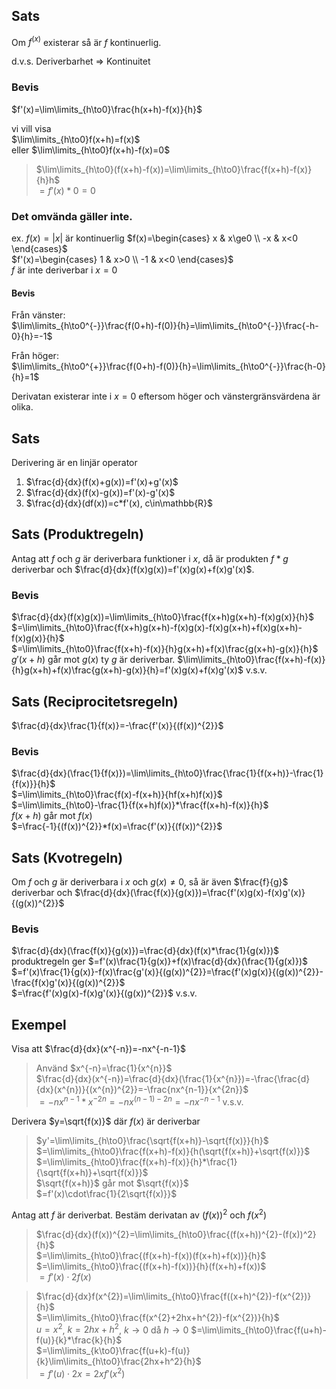 
## Sats

Om $f^(x)$ existerar så är $f$ kontinuerlig.  

d.v.s. Deriverbarhet $\Rightarrow$ Kontinuitet  

### Bevis

$f'(x)=\lim\limits_{h\to0}\frac{h(x+h)-f(x)}{h}$   

vi vill visa  
$\lim\limits_{h\to0}f(x+h)=f(x)$  
eller $\lim\limits_{h\to0}f(x+h)-f(x)=0$

> $\lim\limits_{h\to0}(f(x+h)-f(x))=\lim\limits_{h\to0}\frac{f(x+h)-f(x)}{h}h$  
> $=f'(x)*0=0$


### Det omvända gäller inte.

ex. $f(x)=|x|$ är kontinuerlig
$f(x)=\begin{cases}  x  & x\ge0 \\  -x & x<0 \end{cases}$  
$f'(x)=\begin{cases}  1  & x>0 \\  -1 & x<0 \end{cases}$  
$f$ är inte deriverbar i $x=0$  

#### Bevis

Från vänster:  
$\lim\limits_{h\to0^{-}}\frac{f(0+h)-f(0)}{h}=\lim\limits_{h\to0^{-}}\frac{-h-0}{h}=-1$  

Från höger:  
$\lim\limits_{h\to0^{+}}\frac{f(0+h)-f(0)}{h}=\lim\limits_{h\to0^{-}}\frac{h-0}{h}=1$  

Derivatan existerar inte i $x=0$ eftersom höger och vänstergränsvärdena är olika.  

## Sats

Derivering är en linjär operator  
1. $\frac{d}{dx}(f(x)+g(x))=f'(x)+g'(x)$  
2. $\frac{d}{dx}(f(x)-g(x))=f'(x)-g'(x)$  
3. $\frac{d}{dx}(df(x))=c*f'(x), c\in\mathbb{R}$  

## Sats (Produktregeln)

Antag att $f$ och $g$ är deriverbara funktioner i $x$, då är produkten $f*g$ deriverbar och $\frac{d}{dx}(f(x)g(x))=f'(x)g(x)+f(x)g'(x)$.  

### Bevis

$\frac{d}{dx}(f(x)g(x))=\lim\limits_{h\to0}\frac{f(x+h)g(x+h)-f(x)g(x)}{h}$  
$=\lim\limits_{h\to0}\frac{f(x+h)g(x+h)-f(x)g(x)-f(x)g(x+h)+f(x)g(x+h)-f(x)g(x)}{h}$  
$=\lim\limits_{h\to0}\frac{f(x+h)-f(x)}{h}g(x+h)+f(x)\frac{g(x+h)-g(x)}{h}$  
$g'(x+h)$ går mot $g(x)$ ty $g$ är deriverbar.
$\lim\limits_{h\to0}\frac{f(x+h)-f(x)}{h}g(x+h)+f(x)\frac{g(x+h)-g(x)}{h}=f'(x)g(x)+f(x)g'(x)$ v.s.v.  

## Sats (Reciprocitetsregeln)

$\frac{d}{dx}\frac{1}{f(x)}=-\frac{f'(x)}{(f(x))^{2}}$  

### Bevis

$\frac{d}{dx}(\frac{1}{f(x)})=\lim\limits_{h\to0}\frac{\frac{1}{f(x+h)}-\frac{1}{f(x)}}{h}$  
$=\lim\limits_{h\to0}\frac{f(x)-f(x+h)}{hf(x+h)f(x)}$  
$=\lim\limits_{h\to0}-\frac{1}{f(x+h)f(x)}*\frac{f(x+h)-f(x)}{h}$  
$f(x+h)$ går mot $f(x)$  
$=\frac{-1}{(f(x))^{2}}*f(x)=\frac{f'(x)}{(f(x))^{2}}$  

## Sats (Kvotregeln)

Om $f$ och $g$ är deriverbara i $x$ och $g(x)\ne0$, så är även $\frac{f}{g}$ deriverbar och $\frac{d}{dx}(\frac{f(x)}{g(x)})=\frac{f'(x)g(x)-f(x)g'(x)}{(g(x))^{2}}$  

### Bevis

$\frac{d}{dx}(\frac{f(x)}{g(x)})=\frac{d}{dx}(f(x)*\frac{1}{g(x)})$  
produktregeln ger
$=f'(x)\frac{1}{g(x)}+f(x)\frac{d}{dx}(\frac{1}{g(x)})$  
$=f'(x)\frac{1}{g(x)}-f(x)\frac{g'(x)}{(g(x))^{2}}=\frac{f'(x)g(x)}{(g(x))^{2}}-\frac{f(x)g'(x)}{(g(x))^{2}}$  
$=\frac{f'(x)g(x)-f(x)g'(x)}{(g(x))^{2}}$ v.s.v.  

## Exempel

Visa att $\frac{d}{dx}(x^{-n})=-nx^{-n-1}$  

> Använd $x^{-n}=\frac{1}{x^{n}}$  
> $\frac{d}{dx}(x^{-n})=\frac{d}{dx}(\frac{1}{x^{n}})=-\frac{\frac{d}{dx}(x^{n})}{(x^{n})^{2}}=-\frac{nx^{n-1}}{x^{2n}}$  
> $=-nx^{n-1}*x^{-2n}=-nx^{(n-1)-2n}=-nx^{-n-1}$ v.s.v.  


Derivera $y=\sqrt{f(x)}$ där $f(x)$ är deriverbar

> $y'=\lim\limits_{h\to0}\frac{\sqrt{f(x+h)}-\sqrt{f(x)}}{h}$  
> $=\lim\limits_{h\to0}\frac{f(x+h)-f(x)}{h(\sqrt{f(x+h)}+\sqrt{f(x)}}$  
> $=\lim\limits_{h\to0}\frac{f(x+h)-f(x)}{h}*\frac{1}{\sqrt{f(x+h)}+\sqrt{f(x)}}$  
> $\sqrt{f(x+h)}$ går mot $\sqrt{f(x)}$  
> $=f'(x)\cdot\frac{1}{2\sqrt{f(x)}}$  


Antag att $f$ är deriverbat. Bestäm derivatan av $(f(x))^{2}$ och $f(x^{2})$  

> $\frac{d}{dx}(f(x))^{2}=\lim\limits_{h\to0}\frac{(f(x+h))^{2}-(f(x))^2}{h}$  
> $=\lim\limits_{h\to0}\frac{(f(x+h)-f(x))(f(x+h)+f(x))}{h}$  
> $=\lim\limits_{h\to0}\frac{(f(x+h)-f(x))}{h}(f(x+h)+f(x))$  
> $=f'(x)\cdot2f(x)$  

> $\frac{d}{dx}f(x^{2})=\lim\limits_{h\to0}\frac{f((x+h)^{2})-f(x^{2})}{h}$  
> $=\lim\limits_{h\to0}\frac{f(x^{2}+2hx+h^{2})-f(x^{2})}{h}$  
> $u=x^{2}$, $k=2hx+h^{2}$, $k\to0$ då $h\to0$
> $=\lim\limits_{h\to0}\frac{f(u+h)-f(u)}{k}*\frac{k}{h}$  
> $=\lim\limits_{k\to0}\frac{f(u+k)-f(u)}{k}\lim\limits_{h\to0}\frac{2hx+h^2}{h}$  
> $=f'(u)\cdot2x=2xf'(x^{2})$  

